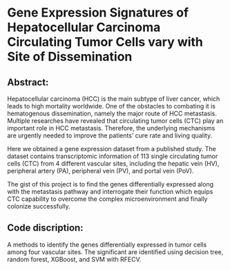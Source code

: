 # Gene Expression Signatures of Hepatocellular Carcinoma Circulating Tumor Cells vary with Site of Dissemination

## Abstract:
Hepatocellular carcinoma (HCC) is the main subtype of liver cancer, which leads to high mortality worldwide. One of the obstacles to combating it is hematogenous dissemination, namely the major route of HCC metastasis. Multiple researches have revealed that circulating tumor cells (CTC) play an important role in HCC metastasis. Therefore, the underlying mechanisms are urgently needed to improve the patients’ cure rate and living quality. 

Here we obtained a gene expression dataset from a published study. The dataset contains transcriptomic information of 113 single circulating tumor cells (CTC) from 4 different vascular sites, including the hepatic vein (HV), peripheral artery (PA), peripheral vein (PV), and portal vein (PoV).

The gist of this project is to find the genes differentially expressed along with the metastasis pathway and interrogate their function which equips CTC capability to overcome the complex microenvironment and finally colonize successfully.

## Code discription: 
A methods to identify the genes differentially expressed in tumor cells among four vascular sites. The significant are identified using decision tree, random forest, XGBoost, and SVM with RFECV.
